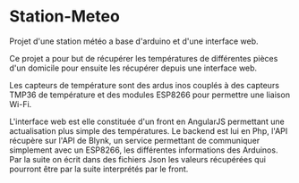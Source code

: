 # Station-Meteo
Projet d'une station météo a base d'arduino et d'une interface web.

Ce projet a pour but de récupérer les températures de différentes pièces d'un domicile pour ensuite les récupérer depuis une interface web.

Les capteurs de température sont des ardus inos couplés à des capteurs TMP36 de température et des modules ESP8266 pour permettre une liaison Wi-Fi.

L'interface web est elle constituée d'un front en AngularJS permettant une actualisation plus simple des températures. Le backend est lui en Php, l'API récupère sur l'API de Blynk, un service permettant de communiquer simplement avec un ESP8266, les différentes informations des Arduinos. Par la suite on écrit dans des fichiers Json les valeurs récupérées qui pourront être par la suite interprétés par le front.
